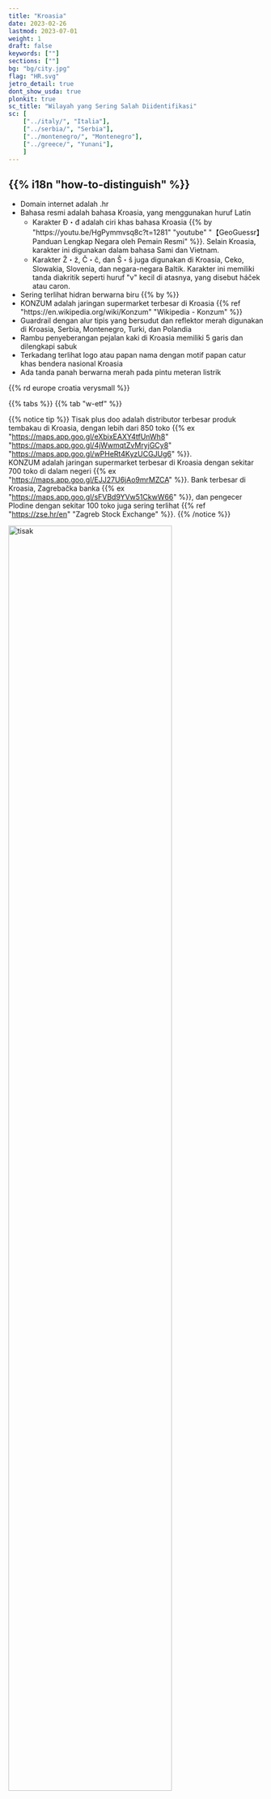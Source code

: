 ```yaml
---
title: "Kroasia"
date: 2023-02-26
lastmod: 2023-07-01
weight: 1
draft: false
keywords: [""]
sections: [""]
bg: "bg/city.jpg"
flag: "HR.svg"
jetro_detail: true
dont_show_usda: true
plonkit: true
sc_title: "Wilayah yang Sering Salah Diidentifikasi"
sc: [
    ["../italy/", "Italia"],
    ["../serbia/", "Serbia"],
    ["../montenegro/", "Montenegro"],
    ["../greece/", "Yunani"],
    ]
---
```


<div class="main-desciption country-description">
    <h2 class="section-title">{{% i18n "how-to-distinguish" %}}</h2>
    <ul class="rule-list">
        <li>Domain internet adalah <span class="quiz">.hr</span></li>
        <li>Bahasa resmi adalah bahasa Kroasia, yang menggunakan huruf <span class="quiz">Latin</span>
            <ul>
                <li>Karakter <span class="quiz">Đ・đ</span> adalah ciri khas bahasa Kroasia {{% by "https://youtu.be/HgPymmvsq8c?t=1281" "youtube" "【GeoGuessr】Panduan Lengkap Negara oleh Pemain Resmi" %}}. Selain Kroasia, karakter ini digunakan dalam bahasa Sami dan Vietnam.</li>
                <li>Karakter <span class="quiz">Ž・ž</span>, <span class="quiz">Č・č</span>, dan <span class="quiz">Š・š</span> juga digunakan di Kroasia, Ceko, Slowakia, Slovenia, dan negara-negara Baltik. Karakter ini memiliki tanda diakritik seperti huruf "v" kecil di atasnya, yang disebut háček atau caron.</li>
            </ul>
        </li>
        <li>Sering terlihat hidran berwarna <span class="quiz">biru</span> {{% by %}}</li>
        <li><span class="quiz">KONZUM</span> adalah jaringan supermarket terbesar di Kroasia {{% ref "https://en.wikipedia.org/wiki/Konzum" "Wikipedia - Konzum" %}}</li>
        <li>Guardrail dengan alur tipis yang bersudut dan reflektor merah digunakan di Kroasia, <span class="quiz">Serbia</span>, <span class="quiz">Montenegro</span>, Turki, dan Polandia</li>
        <li>Rambu penyeberangan pejalan kaki di Kroasia memiliki 5 garis dan dilengkapi <span class="quiz">sabuk</span></li>
        <li>Terkadang terlihat logo atau papan nama dengan motif papan catur khas bendera nasional Kroasia</li>
        <li class="no-evidence">Ada tanda panah berwarna merah pada pintu meteran listrik</li>
    </ul>
    {{% rd europe croatia verysmall %}}
</div>

{{% tabs %}}
{{% tab "w-etf" %}}

{{% notice tip %}}
<span class="quiz">Tisak plus doo</span> adalah distributor terbesar produk tembakau di Kroasia, dengan lebih dari 850 toko {{% ex "https://maps.app.goo.gl/eXbixEAXY4tfUnWh8" "https://maps.app.goo.gl/4jWwmqtZvMryjGCy8" "https://maps.app.goo.gl/wPHeRt4KyzUCGJUg6" %}}.  
<span class="quiz">KONZUM</span> adalah jaringan supermarket terbesar di Kroasia dengan sekitar 700 toko di dalam negeri {{% ex "https://maps.app.goo.gl/EJJ27U6jAo9mrMZCA" %}}. Bank terbesar di Kroasia, Zagrebačka banka {{% ex "https://maps.app.goo.gl/sFVBd9YVw51CkwW66" %}}, dan pengecer Plodine dengan sekitar 100 toko juga sering terlihat {{% ref "https://zse.hr/en" "Zagreb Stock Exchange" %}}.
{{% /notice %}}

<div class="googlemap-if no-margin">
<img src="./split_croatia_1.jpg" alt="tisak" width="80%">
<img src="./sanski_most5.jpg" alt="konzum" width="80%">
</div>

{{% notice tip %}}
Ada dua jenis hidran berwarna <span class="quiz">biru</span> dengan bentuk yang khas yang dapat ditemukan di pinggir jalan {{% ex "https://maps.app.goo.gl/AMmHBiaDFtHiP4HH6" "https://maps.app.goo.gl/g2qqL7da2hxLLmpp8" "https://goo.gl/maps/eYjfXEc6J9LdLNzQ9" "https://goo.gl/maps/4bZdWCQskrcwxcjZ7" %}}{{% by %}}.
{{% /notice %}}

<div class="googlemap-if no-margin">
<a data-flickr-embed="true" href="https://www.flickr.com/photos/khianti/9721208374/" title="Fire Hydrant"><img src="https://live.staticflickr.com/5537/9721208374_cea45cc06b_w.jpg" width="400" height="300" alt="Fire Hydrant"/></a>
<a data-flickr-embed="true" href="https://www.flickr.com/photos/enjoythevieweu/19634605133/in/photolist-KnNTBE-j7kkQ7-fP2JyW-TjEWVE-5tA7Xm-2mVquNr-8oXmDw-5pRahN-2pu3vZ-5pLNcZ-vV3u3H-yKGD4-yKGUG-yKGC9-yKGCM-yKGBN-yKGUk-yKGTX-yKGVn-yKGV1-yKGTq-6tzUdb-2o3BeQt-J6WkYY-5pR6Hs-ecTwKC-27f3Ymt-2ht24qe-9kUEq9-iQJ4fU-5Ry88-xKKFq-xKL1p-xKKZS-xKCTp-xKKEJ-xKKFN-yKGST-xKKGP-yKGCz-pdE4E8-xKKZg-27YGGSy" title="Croatia fire hydrant"><img src="https://live.staticflickr.com/3830/19634605133_4666909443_w.jpg" width="400" height="267" alt="Croatia fire hydrant"/></a>
<script async src="//embedr.flickr.com/assets/client-code.js" charset="utf-8"></script>
</div>

{{% notice tip %}}
Sebelum 2016, pelat nomor kendaraan berwarna putih tanpa garis biru {{% ex "https://maps.app.goo.gl/4UrGHQ9JTgKQ3byCA" %}}. Terkadang pelat ini tampak memiliki bingkai merah samar, tetapi sering kali hanya terlihat putih polos.
{{% /notice %}}

<div class="googlemap-if no-margin">
<img src="./car-example.jpg" width="600px">
</div>

{{% lb 50 small %}}
![](car_plate_ogulin.jpg)

CC0
{{% /lb %}}

{{% notice tip %}}
Karakter <span class="quiz">Đ・đ</span> adalah ciri khas bahasa Kroasia. Selain itu, guardrail dengan <b>reflektor merah berbentuk persegi dan alur tipis</b> digunakan di <span class="quiz">Kroasia</span>, <span class="quiz">Serbia</span>, <span class="quiz">Montenegro</span>, Turki, dan <span class="quiz">Polandia</span> {{% by "https://www.plonkit.net/poland" "plonkit" %}}.
{{% /notice %}}

<div class="googlemap-if unclickable">
<img src="./autocesta_a5_hrvatska_003.jpg" width="600px">
</div>

{{% notice tip %}}
Rambu penyeberangan di Kroasia menunjukkan gambar orang dengan sabuk {{% ex "https://maps.app.goo.gl/DFqnqwPTuUpDzUmu6" "https://maps.app.goo.gl/5mTEP7ZJz6BHkYsQ7" %}}. Contoh: <span class="quiz">Kroasia</span>, <span class="quiz">Latvia</span>, dan <span class="quiz">Hongaria</span>. Kaki berbentuk "く" menandakan Kroasia, sedangkan bentuk "ハ" menunjukkan Hongaria. Negara seperti {{% goto "../portugal/" "Portugal" %}} dan {{% goto "../germany/" "Jerman" %}} juga memiliki sabuk pada gambarnya.
{{% /notice %}}

<div class="googlemap-if unclickable">
<img src="../croatia/r/HR_road_sign_C02.svg" width="147px" style="margin:10px">
<img src="../baltic-state/latvia/r/Latvia_road_sign_535.svg" width="150px" style="margin:10px">
<img src="../hungary/r/Hungary_road_sign_E-038.svg" width="147px" style="margin:10px">
</div>

{{% notice tip %}}
Shevron kuning dan merah sering terlihat.
{{% /notice %}}

{{% notice note %}}
Shevron serupa juga ditemukan di {{% goto "../san-marino/" "San Marino" %}} dan {{% goto "../austria/" "Austria" %}}.
{{% /notice %}}

<div class="googlemap-if no-margin">
<img src="./road-example.png" width="95%">
<img src="./arrow.jpg" width="500px">
</div>

{{% /tab %}}
{{% tab "w-road" %}}

{{% notice tip %}}
Shevron kuning dan merah sering terlihat.
{{% /notice %}}

<div class="googlemap-if">
<iframe src="https://www.google.com/maps/embed?pb=!4v1694314678924!6m8!1m7!1s8XipuyeQ6lop-HBkQEsGLw!2m2!1d45.47253516983014!2d18.91674277445001!3f193.25744698733536!4f-2.5463749573817154!5f1.5389236508821318" width="590" height="290" style="border:0;" allowfullscreen="" loading="lazy" referrerpolicy="no-referrer-when-downgrade"></iframe>
</div>

{{% /tab %}}
{{% tab "w-bollard" %}}
<div class="googlemap-if">
<iframe src="https://www.google.com/maps/embed?pb=!4v1681257980003!6m8!1m7!1sMsOMB1naVEv1czOvhAtJ3g!2m2!1d45.34458769417302!2d15.37503663079558!3f43.1214049711359!4f-20.64904948311542!5f3.325193203789971" width="295" height="295" style="border:0;" allowfullscreen="" loading="lazy" referrerpolicy="no-referrer-when-downgrade"></iframe>
<iframe src="https://www.google.com/maps/embed?pb=!4v1681258012669!6m8!1m7!1sqHxbw4HeMmgHJobzL91FrA!2m2!1d45.34482174447255!2d15.37483800339599!3f298.77476173043993!4f-23.468580312565678!5f3.325193203789971" width="295" height="295" style="border:0;" allowfullscreen="" loading="lazy" referrerpolicy="no-referrer-when-downgrade"></iframe>
</div>

{{% /tab %}}
{{% tab "🍄" %}}
<div class="googlemap-if">
<iframe src


<div class="main-desciption area-description">
    <h2 class="section-title">{{% i18n "narrow-down-the-area" %}}</h2>
    <ul class="rule-list">
        <li>Di area perkotaan, kode area dapat membantu mengidentifikasi wilayah. Formatnya adalah "0XX".
            <ul>
                <li>01x: {{% goto "https://goo.gl/maps/i3Nyem6V6EjqYRqh9" "Zagreb" map %}}, cukup sulit ditemukan</li>
                <li>020: Dubrovnik, belum ditemukan</li>
                <li>021: {{% goto "https://goo.gl/maps/CCt8pwdTgwfgWkqAA" "Split" map %}}</li>
                <li>023: {{% goto "https://goo.gl/maps/u7T7EiN1DYRfWziX9" "Zadar" map %}}</li>
                <li>051: {{% goto "https://goo.gl/maps/VZ8V5GAc5m7YsewKA" "Rijeka" map %}}</li>
            </ul>
        </li>
    </ul>
</div>

{{% tabs %}}
{{% tab "Kode Area" %}}
{{% notice note %}}
Berdasarkan pengalaman berjalan di area perkotaan, melihat nama kota lebih sering terjadi daripada kode area.
{{% /notice %}}
<div class="googlemap-if">
<p><div class="unclickable"><img src="areacode.png" /></div></p>
<p>Sumber: <a href="https://web.archive.org/web/20110714164315/http://www.t-com.hr/privatni/telefon/pozivi/pozivni/medunarodni.asp">© T-Hrvatski Telekom - Međunarodni promet</a></p>
</div>
{{% /tab %}}
{{% /tabs %}}

<div class="main-desciption area-description">
    <h2 class="section-title">{{% i18n "narrow-down-the-city" %}}</h2>
    <ul class="rule-list">
        <li>Di daerah pedalaman yang datar, banyak kebun anggur, tetapi Pulau Vis yang terpencil juga memiliki banyak kebun anggur.</li>
    </ul>
</div>

{{% tabs %}}
{{% tab "Pulau Vis" %}}
{{% notice tip %}}
Industri utama di pulau ini adalah budidaya anggur {{% ex "https://maps.app.goo.gl/SSWENqTiuXZhwL969" "https://maps.app.goo.gl/DqNBW2TBT3CkQvsN9" "https://maps.app.goo.gl/CDrhyrchMuPDJNdQ9" %}}. Seperlima dari lahan pertanian di pulau ini adalah kebun anggur.
{{% /notice %}}
<img src="./vrbnicko_polje_1.jpg">
</div>
{{% /tab %}}
{{% /tabs %}}
